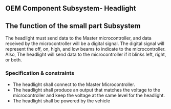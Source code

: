OEM Component Subsystem- Headlight
------

## The function of the small part Subsystem
The headlight must send data to the Master microcontroller, and data received by the microcontroller will be a digital signal. 
The digital signal will represent the off, on, high, and low beams to indicate to the microcontroller. Also, The headlight will send data to the microcontroller if it blinks left, right, or both.

### Specification & constraints
   - The headlight shall connect to the Master Microcontroller.
   - The headlight shall produce an output that matches the voltage to the microcontroller and keep the voltage at the same level for the headlight.
   - The headlight shall be powered by the vehicle
   
